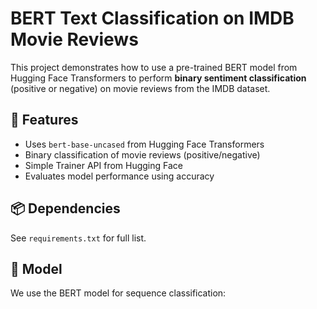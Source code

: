 # BERT Text Classification on IMDB Movie Reviews

This project demonstrates how to use a pre-trained BERT model from Hugging Face Transformers to perform **binary sentiment classification** (positive or negative) on movie reviews from the IMDB dataset.

## 🚀 Features

- Uses `bert-base-uncased` from Hugging Face Transformers
- Binary classification of movie reviews (positive/negative)
- Simple Trainer API from Hugging Face
- Evaluates model performance using accuracy

## 📦 Dependencies

See `requirements.txt` for full list.

## 🧠 Model

We use the BERT model for sequence classification:
